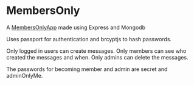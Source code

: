 # MembersOnly
A [MembersOnlyApp](https://members-only1.herokuapp.com/) made using Express and Mongodb

Uses passport for authentication and brcyptjs to hash passwords.

Only logged in users can create messages. 
Only members can see who created the messages and when.
Only admins can delete the messages.

The passwords for becoming member and admin are secret and adminOnlyMe.
